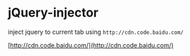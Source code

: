 # jQuery-injector

inject jquery to current tab using `http://cdn.code.baidu.com/`

[http://cdn.code.baidu.com/](http://cdn.code.baidu.com/)
